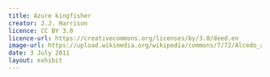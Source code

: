 ```yaml
---
title: Azure kingfisher
creator: J.J. Harrison
licence: CC BY 3.0
licence-url: https://creativecommons.org/licenses/by/3.0/deed.en
image-url: https://upload.wikimedia.org/wikipedia/commons/7/72/Alcedo_azurea_-_Julatten.jpg
date: 3 July 2011
layout: exhibit
---
```

